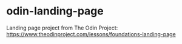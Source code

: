 # odin-landing-page
Landing page project from The Odin Project: https://www.theodinproject.com/lessons/foundations-landing-page
